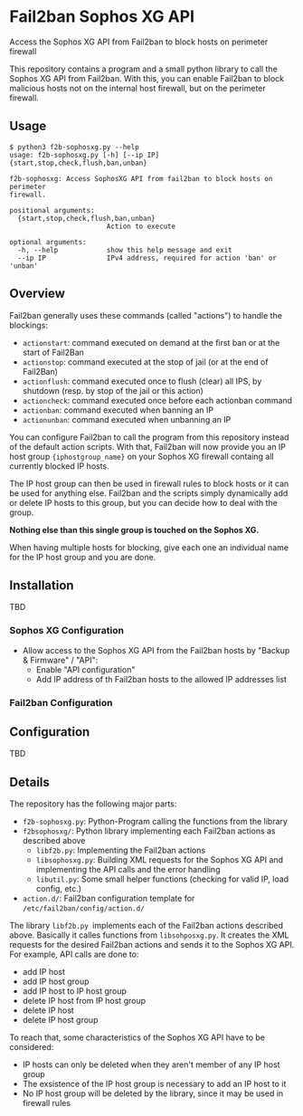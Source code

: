# Fail2ban Sophos XG API
Access the Sophos XG API from Fail2ban to block hosts on perimeter firewall

This repository contains a program and a small python library to call the
Sophos XG API from Fail2ban. With this, you can enable Fail2ban to block
malicious hosts not on the internal host firewall, but on the perimeter
firewall.

## Usage
```shell
$ python3 f2b-sophosxg.py --help
usage: f2b-sophosxg.py [-h] [--ip IP] {start,stop,check,flush,ban,unban}

f2b-sophosxg: Access SophosXG API from fail2ban to block hosts on perimeter
firewall.

positional arguments:
  {start,stop,check,flush,ban,unban}
                        Action to execute

optional arguments:
  -h, --help            show this help message and exit
  --ip IP               IPv4 address, required for action 'ban' or 'unban'
```

## Overview
Fail2ban generally uses these commands (called "actions") to handle the
blockings:
- `actionstart`: command executed on demand at the first ban or at the start of
  Fail2Ban
- `actionstop`: command executed at the stop of jail (or at the end of
  Fail2Ban)
- `actionflush`: command executed once to flush (clear) all IPS, by shutdown
  (resp. by stop of the jail or this action)
- `actioncheck`: command executed once before each actionban command
- `actionban`: command executed when banning an IP
- `actionunban`: command executed when unbanning an IP

You can configure Fail2ban to call the program from this repository instead
of the default action scripts. With that, Fail2ban will now provide you an
IP host group `{iphostgroup_name}` on your Sophos XG firewall containg all
currently blocked IP hosts.

The IP host group can then be used in firewall rules to block hosts or it can
be used for anything else. Fail2ban and the scripts simply dynamically add or
delete IP hosts to this group, but you can decide how to deal with the group.

**Nothing else than this single group is touched on the Sophos XG.**

When having multiple hosts for blocking, give each one an individual name
for the IP host group and you are done.

## Installation
TBD
### Sophos XG Configuration
- Allow access to the Sophos XG API from the Fail2ban hosts by
  "Backup & Firmware" / "API":
  - Enable "API configuration"
  - Add IP address of th Fail2ban hosts to the allowed IP addresses list

### Fail2ban Configuration



## Configuration
TBD

## Details
The repository has the following major parts:
- `f2b-sophosxg.py`: Python-Program calling the functions from the library
- `f2bsophosxg/`: Python library implementing each Fail2ban actions as described
  above
  - `libf2b.py`: Implementing the Fail2ban actions
  - `libsophosxg.py`: Building XML requests for the Sophos XG API and
    implementing the API calls and the error handling
  - `libutil.py`: Some small helper functions (checking for valid IP,
    load config, etc.)
- `action.d/`: Fail2ban configuration template for
  `/etc/fail2ban/config/action.d/`

The library `libf2b.py `implements each of the Fail2ban actions described
above. Basically it calles functions from `libsohposxg.py`. It creates the XML
requests for the desired Fail2ban actions and sends it to the Sophos XG API.
For example, API calls are done to:
- add IP host
- add IP host group
- add IP host to IP host group
- delete IP host from IP host group
- delete IP host
- delete IP host group

To reach that, some characteristics of the Sophos XG API have to be considered:
- IP hosts can only be deleted when they aren't member of any IP host group
- The exsistence of the IP host group is necessary to add an IP host to it
- No IP host group will be deleted by the library, since it may be used in
  firewall rules
